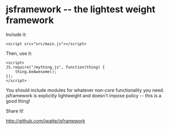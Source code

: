 jsframework -- the lightest weight framework
============================================

Include it:

    <script src="src/main.js"></script>

Then, use it:

    <script>
    JS.require("/mything.js", function(thing) {
        thing.beAwesome();
    });
    </script>

You should include modules for whatever non-core functionality you need.
jsframework is explicitly lightweight and doesn't impose policy -- this 
is a good thing!

Share it!

http://github.com/jwatte/jsframework

